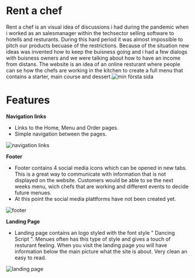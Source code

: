 # Rent a chef
Rent a chef is an visual idea of discussions i had during the pandemic when i worked as an salesmanager within the techsector selling software to hotells and resturants.
During this hard period it was almost impossible to pitch our products becuase of the restrictions. Because of the situation new ideas was invented how to keep the buisness going and i had a few dialogs with buisness owners and we were talking about how to have an income from distans. The website is an idea of an online resturant where people can se how the chefs are working in the kitchen to create a full menu that contains a starter, main course and dessert.![min första sida](https://user-images.githubusercontent.com/100356636/161218079-54666269-069d-4199-99ae-e618c95d9705.JPG)
# Features
**Navigation links**
- Links to the Home, Menu and Order pages.
- Simple navigation between the pages.

![navigation links](https://user-images.githubusercontent.com/100356636/161219664-31341e17-af8c-4171-abba-f3457e54d1e7.JPG)

**Footer**
- Footer contains 4 social media icons which can be opened in new tabs. This is a great way to communicate with information that is not displayed on the website. Customers would be able to se the next weeks menu, wich chefs that are working and different events to decide future menues.
-  At this point the social media plattforms have not been created yet. 

![footer](https://user-images.githubusercontent.com/100356636/161221719-15940cc2-78ea-4ed7-bdb1-c6d27a393804.JPG)

**Landing Page**

- Landing page contains an logo styled with the font style " Dancing Script ". Menues often has this type of style and gives a touch of resturant feeling. When you visit the landing page you will have information below the main picture what the site is about. Very clean an easy to read.

![landing page](https://user-images.githubusercontent.com/100356636/161223465-70ae577d-1285-42e1-a588-942b64aa6fea.JPG)


